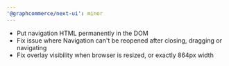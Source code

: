 ```yaml
---
'@graphcommerce/next-ui': minor
---
```


- Put navigation HTML permanently in the DOM
- Fix issue where Navigation can't be reopened after closing, dragging or navigating
- Fix overlay visibility when browser is resized, or exactly 864px width
